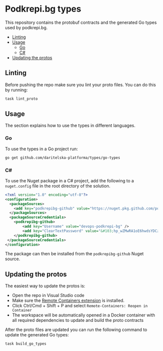 # Podkrepi.bg types
This repository contains the protobuf contracts and the generated Go types used by podkrepi.bg.

- [Linting](#linting)
- [Usage](#usage)
    + [Go](#go)
    + [C#](#c-)
- [Updating the protos](#updating-the-protos)

## Linting
Before pushing the repo make sure you lint your proto files. You can do this by running:
```bash
task lint_proto
```

## Usage
The section explains how to use the types in different languages.

### Go
To use the types in a Go project run:
```bash
go get github.com/daritelska-platforma/types/go-types
```

### C#
To use the Nuget package in a C# project, add the following to a `nuget.config` file in the root directory of the solution.
```xml
<?xml version="1.0" encoding="utf-8"?>
<configuration>
  <packageSources>
    <add key="podkrepibg-github" value="https://nuget.pkg.github.com/podkrepi-bg/index.json" />
  </packageSources>
  <packageSourceCredentials>
	<podkrepibg-github>
		<add key="Username" value="devops-podkrepi-bg" />
		<add key="ClearTextPassword" value="&#103;hp_wZMwRA1oE6hwdsYDCziboiZFpOkkZs0eaaAt" />
	</podkrepibg-github>	
 </packageSourceCredentials>  
</configuration>
```

The package can then be installed from the `podkrepibg-github` Nuget source.

## Updating the protos
The easiest way to update the protos is:
- Open the repo in Visual Studio code
- Make sure the [Remote Containers extension](https://code.visualstudio.com/docs/remote/containers) is installed.
- Click Ctrl/Cmd + Shift + P and select `Remote-Containers: Reopen in Container`
- The workspace will be automatically opened in a Docker container with all required dependencies to update and build the proto contracts

After the proto files are updated you can run the following command to update the generated Go types:
```bash
task build_go_types
```
